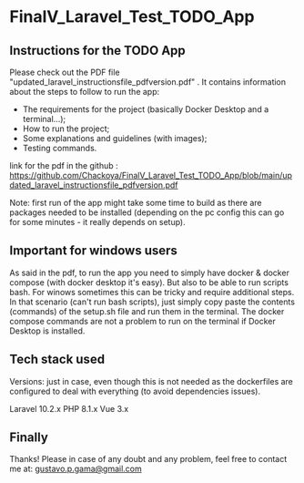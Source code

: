# FinalV_Laravel_Test_TODO_App


## Instructions for the TODO App

Please check out the PDF file "updated_laravel_instructionsfile_pdfversion.pdf" . It contains information about the steps to follow to run the app:
- The requirements for the project (basically Docker Desktop and a terminal...);
- How to run the project;
- Some explanations and guidelines (with images);
- Testing commands.

link for the pdf in the github : https://github.com/Chackoya/FinalV_Laravel_Test_TODO_App/blob/main/updated_laravel_instructionsfile_pdfversion.pdf


Note: first run of the app might take some time to build as there are packages needed to be installed (depending on the pc config this can go for some minutes - it really depends on setup).


## Important for windows users

As said in the pdf, to run the app you need to simply have docker & docker compose (with docker desktop it's easy). But also to be able to run scripts bash. For winows sometimes this can be tricky and require additional steps.
In that scenario (can't run bash scripts), just simply copy paste the contents (commands) of the setup.sh file and run them in the terminal. 
The docker compose commands are not a problem to run on the terminal if Docker Desktop is installed. 



## Tech stack used

Versions: just in case, even though this is not needed as the dockerfiles are configured to deal with everything (to avoid dependencies issues).
 
Laravel 10.2.x
PHP 8.1.x
Vue 3.x


## Finally

Thanks!
Please in case of any doubt and any problem, feel free to contact me at:
gustavo.p.gama@gmail.com
